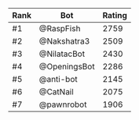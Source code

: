 Rank|Bot|Rating
---|---|---
#1|@RaspFish|2759
#2|@Nakshatra3|2509
#3|@NilatacBot|2430
#4|@OpeningsBot|2286
#5|@anti-bot|2145
#6|@CatNail|2075
#7|@pawnrobot|1906
